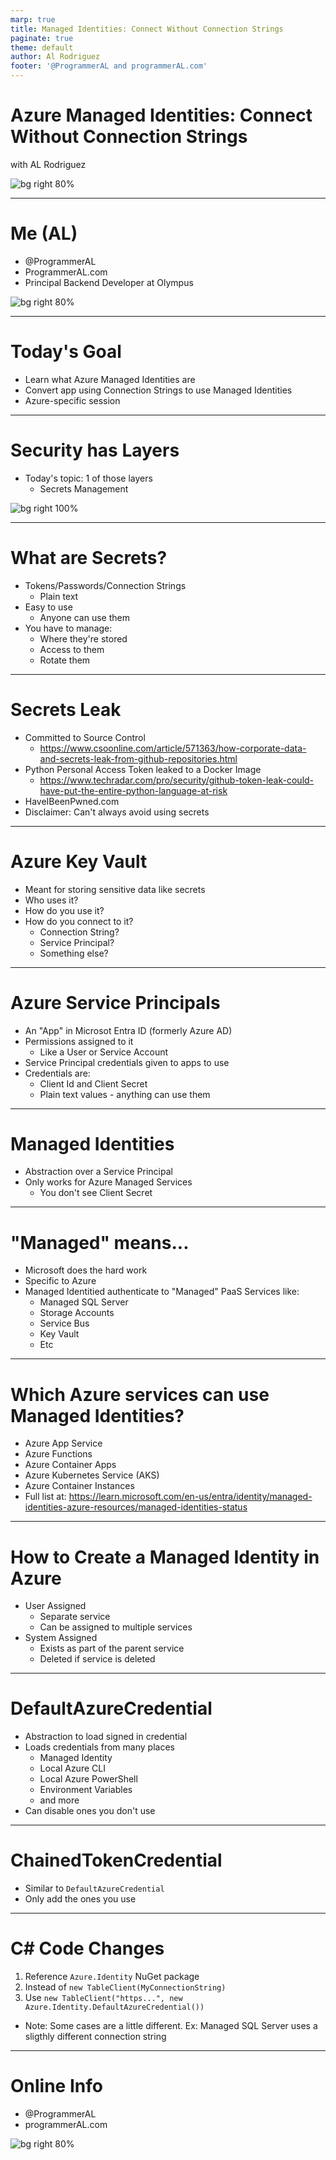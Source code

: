 ```yaml
---
marp: true
title: Managed Identities: Connect Without Connection Strings
paginate: true
theme: default
author: Al Rodriguez
footer: '@ProgrammerAL and programmerAL.com'
---
```


# Azure Managed Identities: Connect Without Connection Strings

with AL Rodriguez

![bg right 80%](presentation-images/presentation_link_qrcode.png)

---

# Me (AL)

- @ProgrammerAL
- ProgrammerAL.com
- Principal Backend Developer at Olympus

![bg right 80%](presentation-images/presentation_link_qrcode.png)

---

# Today's Goal

- Learn what Azure Managed Identities are
- Convert app using Connection Strings to use Managed Identities
- Azure-specific session

---

# Security has Layers

- Today's topic: 1 of those layers
  - Secrets Management

![bg right 100%](presentation-images/security-layers.svg)

---

# What are Secrets?

* Tokens/Passwords/Connection Strings
  - Plain text
* Easy to use
  - Anyone can use them
* You have to manage:
  - Where they're stored
  - Access to them
  - Rotate them

---

# Secrets Leak

- Committed to Source Control
  - https://www.csoonline.com/article/571363/how-corporate-data-and-secrets-leak-from-github-repositories.html
- Python Personal Access Token leaked to a Docker Image
  - https://www.techradar.com/pro/security/github-token-leak-could-have-put-the-entire-python-language-at-risk
- HaveIBeenPwned.com
- Disclaimer: Can't always avoid using secrets

---

# Azure Key Vault

- Meant for storing sensitive data like secrets
- Who uses it?
- How do you use it?
- How do you connect to it?
  - Connection String?
  - Service Principal?
  - Something else?

---

# Azure Service Principals

- An "App" in Microsot Entra ID (formerly Azure AD)
- Permissions assigned to it
  - Like a User or Service Account
- Service Principal credentials given to apps to use
- Credentials are:
  - Client Id and Client Secret
  - Plain text values - anything can use them

---

# Managed Identities

- Abstraction over a Service Principal
- Only works for Azure Managed Services
  - You don't see Client Secret

---

# "Managed" means...

- Microsoft does the hard work
- Specific to Azure
- Managed Identitied authenticate to "Managed" PaaS Services like:
  - Managed SQL Server
  - Storage Accounts
  - Service Bus
  - Key Vault
  - Etc

---

# Which Azure services can use Managed Identities?

- Azure App Service
- Azure Functions
- Azure Container Apps
- Azure Kubernetes Service (AKS)
- Azure Container Instances
- Full list at: https://learn.microsoft.com/en-us/entra/identity/managed-identities-azure-resources/managed-identities-status

---

# How to Create a Managed Identity in Azure

- User Assigned
  - Separate service
  - Can be assigned to multiple services
- System Assigned
  - Exists as part of the parent service
  - Deleted if service is deleted

---

# DefaultAzureCredential

- Abstraction to load signed in credential
- Loads credentials from many places
  - Managed Identity
  - Local Azure CLI
  - Local Azure PowerShell
  - Environment Variables
  - and more
- Can disable ones you don't use

---

# ChainedTokenCredential 

- Similar to `DefaultAzureCredential`
- Only add the ones you use

---

# C# Code Changes

1. Reference `Azure.Identity` NuGet package
1. Instead of `new TableClient(MyConnectionString)`
1. Use `new TableClient("https...", new Azure.Identity.DefaultAzureCredential())`
  - Note: Some cases are a little different. Ex: Managed SQL Server uses a sligthly different connection string

---

# Online Info

- @ProgrammerAL
- programmerAL.com

![bg right 80%](presentation-images/presentation_link_qrcode.png)
